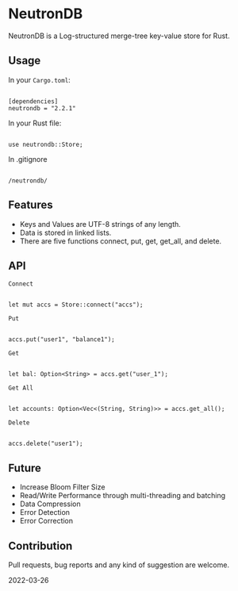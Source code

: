 
# NeutronDB

NeutronDB is a Log-structured merge-tree key-value store for Rust.

## Usage

In your `Cargo.toml`:

```

[dependencies]
neutrondb = "2.2.1"

```

In your Rust file:

```

use neutrondb::Store;

```

In .gitignore

```

/neutrondb/

```

## Features
- Keys and Values are UTF-8 strings of any length.
- Data is stored in linked lists.
- There are five functions connect, put, get, get_all, and delete.

## API

`Connect`

```

let mut accs = Store::connect("accs");

```

`Put`

```

accs.put("user1", "balance1");

```

`Get`

```

let bal: Option<String> = accs.get("user_1");

```

`Get All`

```

let accounts: Option<Vec<(String, String)>> = accs.get_all();

```

`Delete`

```

accs.delete("user1");

```

## Future
- Increase Bloom Filter Size
- Read/Write Performance through multi-threading and batching
- Data Compression
- Error Detection
- Error Correction

## Contribution
Pull requests, bug reports and any kind of suggestion are welcome.

2022-03-26